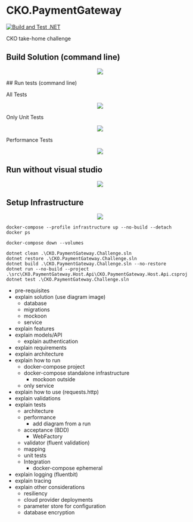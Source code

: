 # CKO.PaymentGateway

[![Build and Test .NET](https://github.com/Diggzinc/CKO.PaymentGateway/actions/workflows/build-and-test.yaml/badge.svg)](https://github.com/Diggzinc/CKO.PaymentGateway/actions/workflows/build-and-test.yaml)

CKO take-home challenge

## Build Solution (command line)
<p align="center">
<a href="https://asciinema.org/a/464738"><img  src="https://asciinema.org/a/464738.svg"></a>
</p>
## Run tests (command line)

All Tests
<p align="center">
<a href="https://asciinema.org/a/464742"><img  src="https://asciinema.org/a/464742.svg"></a>
</p>

Only Unit Tests
<p align="center">
<a href="https://asciinema.org/a/464743"><img  src="https://asciinema.org/a/464743.svg"></a>
</p>

Performance Tests
<p align="center">
<a href="https://asciinema.org/a/464740"><img  src="https://asciinema.org/a/464740.svg"></a>
</p>

## Run without visual studio
<p align="center">
<a href="https://asciinema.org/a/464741"><img  src="https://asciinema.org/a/464741.svg"></a>
</p>

## Setup Infrastructure
<p align="center">
<a href="https://asciinema.org/a/464739"><img  src="https://asciinema.org/a/464739.svg"></a>
</p>

```
docker-compose --profile infrastructure up --no-build --detach
docker ps
```

```
docker-compose down --volumes
```

```
dotnet clean .\CKO.PaymentGateway.Challenge.sln
dotnet restore .\CKO.PaymentGateway.Challenge.sln
dotnet build .\CKO.PaymentGateway.Challenge.sln --no-restore
dotnet run --no-build --project .\src\CKO.PaymentGateway.Host.Api\CKO.PaymentGateway.Host.Api.csproj
dotnet test .\CKO.PaymentGateway.Challenge.sln
```

- pre-requisites
- explain solution (use diagram image)
  - database
  - migrations
  - mockoon
  - service
- explain features
- explain models/API
  - explain authentication
- explain requirements
- explain architecture
- explain how to run
  - docker-compose project
  - docker-compose standalone infrastructure
    - mockoon outside
  - only service
- explain how to use (requests.http)
- explain validations
- explain tests
  - architecture
  - performance
    - add diagram from a run
  - acceptance (BDD)
    - WebFactory
  - validator (fluent validation)
  - mapping
  - unit tests
  - Integration
    - docker-compose ephemeral
- explain logging (fluentbit)
- explain tracing
- explain other considerations
  - resiliency
  - cloud provider deployments
  - parameter store for configuration
  - database encryption

